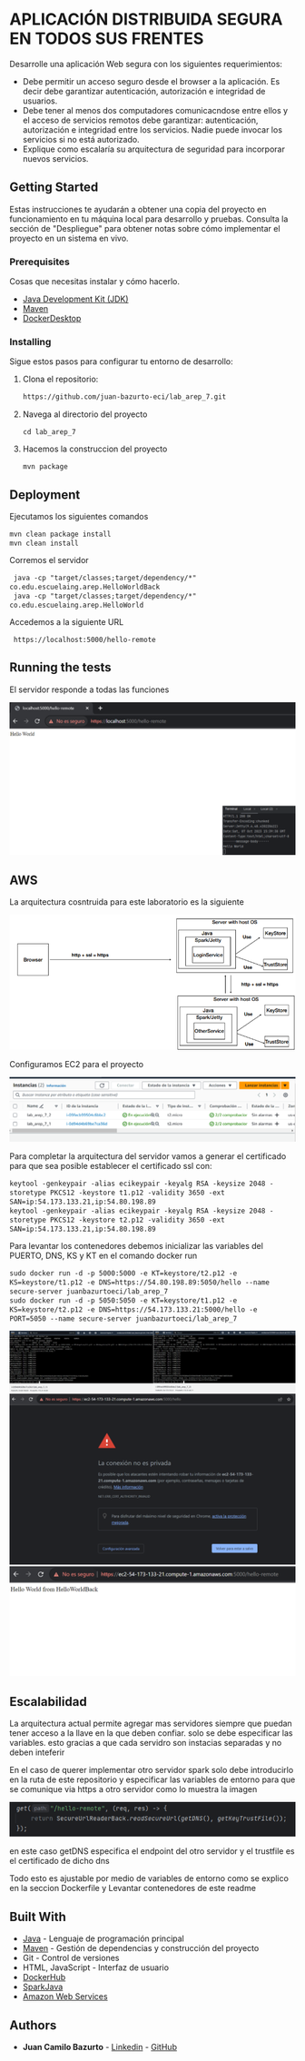 # APLICACIÓN DISTRIBUIDA SEGURA EN TODOS SUS FRENTES

Desarrolle una aplicación Web segura con los siguientes requerimientos:

* Debe permitir un acceso seguro desde el browser a la aplicación. Es decir debe garantizar autenticación, autorización e integridad de usuarios.
* Debe tener al menos dos computadores comunicacndose entre ellos y el acceso de servicios remotos debe garantizar: autenticación, autorización e integridad entre los servicios. Nadie puede invocar los servicios si no está autorizado.
* Explique como escalaría su arquitectura de seguridad para incorporar nuevos servicios.

## Getting Started

Estas instrucciones te ayudarán a obtener una copia del proyecto en funcionamiento en tu máquina local para desarrollo y pruebas. Consulta la sección de "Despliegue" para obtener notas sobre cómo implementar el proyecto en un sistema en vivo.

### Prerequisites

Cosas que necesitas instalar y cómo hacerlo.

- [Java Development Kit (JDK)](https://www.oracle.com/java/technologies/javase-jdk11-downloads.html)
- [Maven](https://maven.apache.org/install.html)
- [DockerDesktop](https://www.docker.com/products/docker-desktop/)

### Installing

Sigue estos pasos para configurar tu entorno de desarrollo:

1. Clona el repositorio:

   ```bash
   https://github.com/juan-bazurto-eci/lab_arep_7.git
2. Navega al directorio del proyecto

    ```
   cd lab_arep_7
   ```

3. Hacemos la construccion del proyecto

   ```
   mvn package
   ```

## Deployment

Ejecutamos los siguientes comandos

    mvn clean package install
    mvn clean install

Corremos el servidor

	 java -cp "target/classes;target/dependency/*" co.edu.escuelaing.arep.HelloWorldBack
     java -cp "target/classes;target/dependency/*" co.edu.escuelaing.arep.HelloWorld

Accedemos a la siguiente URL

	 https://localhost:5000/hello-remote


## Running the tests

El servidor responde a todas las funciones

![](README/local.png)

## AWS

La arquitectura cosntruida para este laboratorio es la siguiente

![](README/arquitectura.png)

Configuramos EC2 para el proyecto

![](README/aws.png)


Para completar la arquitectura del servidor vamos a generar el certificado para que sea posible establecer el certificado ssl con:

    keytool -genkeypair -alias ecikeypair -keyalg RSA -keysize 2048 -storetype PKCS12 -keystore t1.p12 -validity 3650 -ext SAN=ip:54.173.133.21,ip:54.80.198.89
    keytool -genkeypair -alias ecikeypair -keyalg RSA -keysize 2048 -storetype PKCS12 -keystore t2.p12 -validity 3650 -ext SAN=ip:54.173.133.21,ip:54.80.198.89

Para levantar los contenedores debemos inicializar las variables del PUERTO, DNS, KS y KT en el comando docker run

    sudo docker run -d -p 5000:5000 -e KT=keystore/t2.p12 -e KS=keystore/t1.p12 -e DNS=https://54.80.198.89:5050/hello --name secure-server juanbazurtoeci/lab_arep_7
    sudo docker run -d -p 5050:5050 -e KT=keystore/t1.p12 -e KS=keystore/t2.p12 -e DNS=https://54.173.133.21:5000/hello -e PORT=5050 --name secure-server juanbazurtoeci/lab_arep_7

![](README/aws_2.png)
![](README/aws_3.png)
![](README/aws_4.png)

## Escalabilidad

La arquitectura actual permite agregar mas servidores siempre que puedan tener acceso a la llave en la que deben confiar. solo se debe especificar las variables. esto gracias a que cada servidro son instacias separadas y no deben inteferir

En el caso de querer implementar otro servidor spark solo debe introducirlo en la ruta de este repositorio y especificar las variables de entorno para que se comunique via https a otro servidor como lo muestra la imagen

![](README/escalabilidad.png)

en este caso getDNS especifica el endpoint del otro servidor y el trustfile es el certificado de dicho dns

Todo esto es ajustable por medio de variables de entorno como se explico en la seccion Dockerfile y Levantar contenedores de este readme

## Built With
* [Java](https://www.java.com/) - Lenguaje de programación principal
* [Maven](https://maven.apache.org/) - Gestión de dependencias y construcción del proyecto
* Git - Control de versiones
* HTML, JavaScript - Interfaz de usuario
* [DockerHub](https://hub.docker.com/)
* [SparkJava](https://sparkjava.com/)
* [Amazon Web Services](https://aws.amazon.com/)

## Authors

* **Juan Camilo Bazurto** - [Linkedin](https://www.linkedin.com/in/juan-camilo-b-b65379105/) - [GitHub](https://github.com/juan-bazurto-eci)